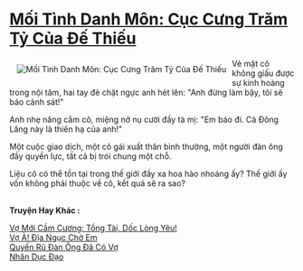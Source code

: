 <a href="https://utruyen.com/truyen/moi-tinh-danh-mon-cuc-cung-tram-ty-cua-de-thieu/17394/" title="Mối Tình Danh Môn: Cục Cưng Trăm Tỷ Của Đế Thiếu"><h1>Mối Tình Danh Môn: Cục Cưng Trăm Tỷ Của Đế Thiếu</h1></a><div style="display:table"><img align="right" style="float: left; padding: 10px;" src="https://utruyen.com/images/story/200x260/moi-tinh-danh-mon-cuc-cung-tram-ty-cua-de-thieu.jpg" alt="Mối Tình Danh Môn: Cục Cưng Trăm Tỷ Của Đế Thiếu">Vẻ mặt cô không giấu được sự kinh hoàng trong nội tâm, hai tay đè chặt ngực anh hét lên: "Anh đừng làm bậy, tôi sẽ báo cảnh sát!"<p></p>Anh nhẹ nâng cằm cô, miệng nở nụ cười đầy tà mị: "Em báo đi. Cả Đông Lăng này là thiên hạ của anh!"<p></p>Một cuộc giao dịch, một cô gái xuất thân bình thường, một người đàn ông đầy quyền lực, tất cả bị trói chung một chỗ.<p></p>Liệu cô có thể tồn tại trong thế giới đầy xa hoa hào nhoáng ấy? Thế giới ấy vốn không phải thuộc về cô, kết quả sẽ ra sao?</div><p><br><b>Truyện Hay Khác :</b></p><a href="https://utruyen.com/truyen/vo-moi-cam-cuong-tong-tai-doc-long-yeu/18773/" alt="Vợ Mới Cầm Cương: Tổng Tài, Dốc Lòng Yêu!">Vợ Mới Cầm Cương: Tổng Tài, Dốc Lòng Yêu!</a><br/><a href="https://github.com/quanluxury/ngontinhhot/tree/master/truyenhay/18959/" alt="Vợ À! Địa Ngục Chờ Em">Vợ À! Địa Ngục Chờ Em</a><br/><a href="https://github.com/quanluxury/ngontinhhot/tree/master/truyenhay/19225/" alt="Quyến Rũ Đàn Ông Đã Có Vợ">Quyến Rũ Đàn Ông Đã Có Vợ</a><br/><a href="https://truyenngontinhay.wordpress.com/2019/10/03/nhan-duc-dao/" alt="Nhân Dục Đạo">Nhân Dục Đạo</a><br/>
